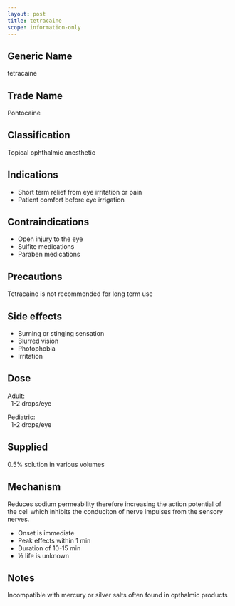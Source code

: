 ```yaml
---
layout: post
title: tetracaine
scope: information-only
---
```


## Generic Name

tetracaine

## Trade Name

Pontocaine

## Classification

Topical ophthalmic anesthetic

## Indications

- Short term relief from eye irritation or pain
- Patient comfort before eye irrigation

## Contraindications

- Open injury to the eye
- Sulfite medications
- Paraben medications

## Precautions

Tetracaine is not recommended for long term use

## Side effects

- Burning or stinging sensation
- Blurred vision
- Photophobia
- Irritation

## Dose

Adult:\
&nbsp;&nbsp;1-2 drops/eye

Pediatric:\
&nbsp;&nbsp;1-2 drops/eye

## Supplied

0.5% solution in various volumes

## Mechanism

Reduces sodium permeability therefore increasing the action potential of the cell which inhibits the conduciton of nerve impulses from the sensory nerves.

- Onset is immediate
- Peak effects within 1 min
- Duration of 10-15 min
- ½ life is unknown

## Notes

Incompatible with mercury or silver salts often found in opthalmic products
